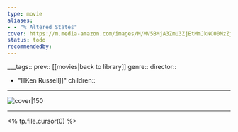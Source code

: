 ```yaml
---
type: movie
aliases:
- - "% Altered States"
cover: https://m.media-amazon.com/images/M/MV5BMjA3ZmU3ZjEtMmJkNC00MzZjLWEzZTEtZDdmN2Y3OWJhMmFjXkEyXkFqcGc@._V1_SX300.jpg
status: todo
recommendedby:
---
```

___tags:: prev:: [[movies|back to library]]
genre::
director:: 
  - "[[Ken Russell]]"
children::
___
![cover|150](https://m.media-amazon.com/images/M/MV5BMjA3ZmU3ZjEtMmJkNC00MzZjLWEzZTEtZDdmN2Y3OWJhMmFjXkEyXkFqcGc@._V1_SX300.jpg)
___
<% tp.file.cursor(0) %>
